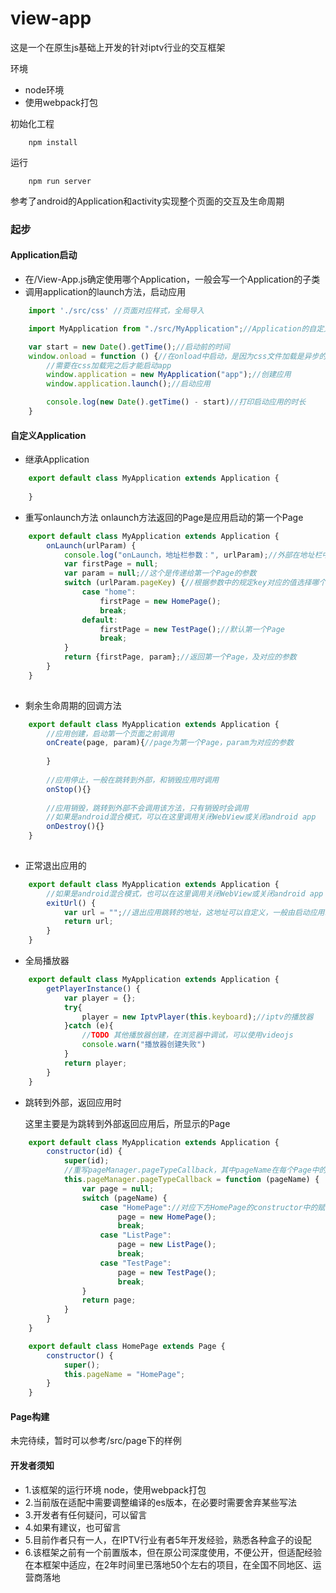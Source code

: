 # view-app
这是一个在原生js基础上开发的针对iptv行业的交互框架

环境
* node环境
* 使用webpack打包

初始化工程
```
    npm install
```

运行
```
    npm run server
```

参考了android的Application和activity实现整个页面的交互及生命周期


### 起步
#### Application启动

* 在/View-App.js确定使用哪个Application，一般会写一个Application的子类
* 调用application的launch方法，启动应用

```javascript
    import './src/css' //页面对应样式，全局导入

    import MyApplication from "./src/MyApplication";//Application的自定义子类

    var start = new Date().getTime();//启动前的时间
    window.onload = function () {//在onload中启动，是因为css文件加载是异步的
        //需要在css加载完之后才能启动app
        window.application = new MyApplication("app");//创建应用
        window.application.launch();//启动应用

        console.log(new Date().getTime() - start)//打印启动应用的时长
    }
```

#### 自定义Application

* 继承Application
```javascript
    export default class MyApplication extends Application {
    
    }
```

* 重写onlaunch方法
  onlaunch方法返回的Page是应用启动的第一个Page
```javascript
    export default class MyApplication extends Application {
        onLaunch(urlParam) {
            console.log("onLaunch，地址栏参数：", urlParam);//外部在地址栏中传递的参数
            var firstPage = null;
            var param = null;//这个是传递给第一个Page的参数
            switch (urlParam.pageKey) {//根据参数中的规定key对应的值选择哪个Page是第一个Page
                case "home":
                    firstPage = new HomePage();
                    break;
                default:
                    firstPage = new TestPage();//默认第一个Page
                    break;
            }
            return {firstPage, param};//返回第一个Page，及对应的参数
        }
    }
    
```

* 剩余生命周期的回调方法
```javascript
    export default class MyApplication extends Application {
        //应用创建，启动第一个页面之前调用
        onCreate(page, param){//page为第一个Page，param为对应的参数
            
        }
    
        //应用停止，一般在跳转到外部，和销毁应用时调用
        onStop(){}
    
        //应用销毁，跳转到外部不会调用该方法，只有销毁时会调用
        //如果是android混合模式，可以在这里调用关闭WebView或关闭android app
        onDestroy(){}
    }
    
```

* 正常退出应用的

```javascript
    export default class MyApplication extends Application {
        //如果是android混合模式，也可以在这里调用关闭WebView或关闭android app
        exitUrl() {
            var url = "";//退出应用跳转的地址，这地址可以自定义，一般由启动应用时，地址栏中的参数，比如：backUrl、returnUrl等
            return url;
        }
    }
```

* 全局播放器

```javascript
    export default class MyApplication extends Application {
        getPlayerInstance() {
            var player = {};
            try{
                player = new IptvPlayer(this.keyboard);//iptv的播放器
            }catch (e){
                //TODO 其他播放器创建，在浏览器中调试，可以使用videojs
                console.warn("播放器创建失败")
            }
            return player;
        }
    }
```

* 跳转到外部，返回应用时

  这里主要是为跳转到外部返回应用后，所显示的Page
```javascript
    export default class MyApplication extends Application {
        constructor(id) {
            super(id);
            //重写pageManager.pageTypeCallback，其中pageName在每个Page中的pageName对应
            this.pageManager.pageTypeCallback = function (pageName) {
                var page = null;
                switch (pageName) {
                    case "HomePage"://对应下方HomePage的constructor中的赋值的pageName
                        page = new HomePage();
                        break;
                    case "ListPage":
                        page = new ListPage();
                        break;
                    case "TestPage":
                        page = new TestPage();
                        break;
                }
                return page;
            }
        }
    }
```

```javascript
    export default class HomePage extends Page {
        constructor() {
            super();
            this.pageName = "HomePage";
        }
    }
```

#### Page构建
未完待续，暂时可以参考/src/page下的样例








#### 开发者须知

* 1.该框架的运行环境 node，使用webpack打包
* 2.当前版在适配中需要调整编译的es版本，在必要时需要舍弃某些写法
* 3.开发者有任何疑问，可以留言
* 4.如果有建议，也可留言
* 5.目前作者只有一人，在IPTV行业有者5年开发经验，熟悉各种盒子的设配
* 6.该框架之前有一个前置版本，但在原公司深度使用，不便公开，但适配经验在本框架中适应，在2年时间里已落地50个左右的项目，在全国不同地区、运营商落地

